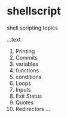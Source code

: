 # shellscript

shell scripting topics

...text
1. Printing
2. Commits
3. variables
4. functions
5. conditions
6. Loops
7. Inputs
8. Exit Status
9. Quotes
10. Redirectors
...